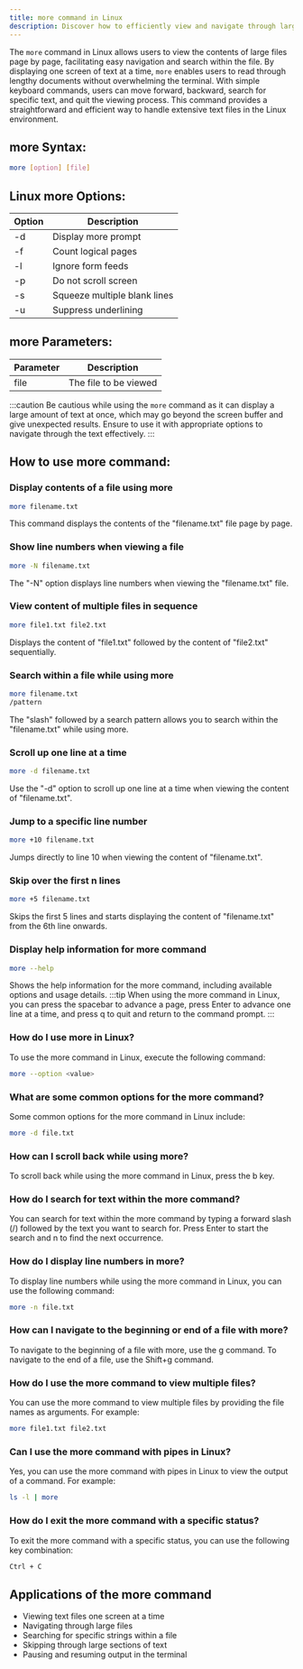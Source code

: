 ```yaml
---
title: more command in Linux
description: Discover how to efficiently view and navigate through large files in Linux using the `more` command.
---
```


The `more` command in Linux allows users to view the contents of large files page by page, facilitating easy navigation and search within the file. By displaying one screen of text at a time, `more` enables users to read through lengthy documents without overwhelming the terminal. With simple keyboard commands, users can move forward, backward, search for specific text, and quit the viewing process. This command provides a straightforward and efficient way to handle extensive text files in the Linux environment.
## more Syntax:
```bash
more [option] [file]
```

## Linux more Options:
| Option | Description                   |
|--------|-------------------------------|
| -d     | Display more prompt           |
| -f     | Count logical pages           |
| -l     | Ignore form feeds             |
| -p     | Do not scroll screen          |
| -s     | Squeeze multiple blank lines  |
| -u     | Suppress underlining          |

## more Parameters:
| Parameter | Description            |
|-----------|------------------------|
| file      | The file to be viewed  |

:::caution
Be cautious while using the `more` command as it can display a large amount of text at once, which may go beyond the screen buffer and give unexpected results. Ensure to use it with appropriate options to navigate through the text effectively.
:::
## How to use more command:
### Display contents of a file using more
```bash
more filename.txt
```
This command displays the contents of the "filename.txt" file page by page.

### Show line numbers when viewing a file
```bash
more -N filename.txt
```
The "-N" option displays line numbers when viewing the "filename.txt" file.

### View content of multiple files in sequence
```bash
more file1.txt file2.txt
```
Displays the content of "file1.txt" followed by the content of "file2.txt" sequentially.

### Search within a file while using more
```bash
more filename.txt
/pattern
```
The "slash" followed by a search pattern allows you to search within the "filename.txt" while using more.

### Scroll up one line at a time
```bash
more -d filename.txt
```
Use the "-d" option to scroll up one line at a time when viewing the content of "filename.txt".

### Jump to a specific line number
```bash
more +10 filename.txt
```
Jumps directly to line 10 when viewing the content of "filename.txt".

### Skip over the first n lines
```bash
more +5 filename.txt
```
Skips the first 5 lines and starts displaying the content of "filename.txt" from the 6th line onwards.

### Display help information for more command
```bash
more --help
```
Shows the help information for the more command, including available options and usage details.
:::tip
When using the more command in Linux, you can press the spacebar to advance a page, press Enter to advance one line at a time, and press q to quit and return to the command prompt.
:::

### How do I use more in Linux?
To use the more command in Linux, execute the following command:
```bash
more --option <value>
```

### What are some common options for the more command?
Some common options for the more command in Linux include:
```bash
more -d file.txt
```

### How can I scroll back while using more?
To scroll back while using the more command in Linux, press the b key.

### How do I search for text within the more command?
You can search for text within the more command by typing a forward slash (/) followed by the text you want to search for. Press Enter to start the search and n to find the next occurrence.

### How do I display line numbers in more?
To display line numbers while using the more command in Linux, you can use the following command:
```bash
more -n file.txt
```

### How can I navigate to the beginning or end of a file with more?
To navigate to the beginning of a file with more, use the g command. To navigate to the end of a file, use the Shift+g command.

### How do I use the more command to view multiple files?
You can use the more command to view multiple files by providing the file names as arguments. For example:
```bash
more file1.txt file2.txt
```

### Can I use the more command with pipes in Linux?
Yes, you can use the more command with pipes in Linux to view the output of a command. For example:
```bash
ls -l | more
```

### How do I exit the more command with a specific status?
To exit the more command with a specific status, you can use the following key combination:
```bash
Ctrl + C
```
## Applications of the more command

- Viewing text files one screen at a time
- Navigating through large files
- Searching for specific strings within a file
- Skipping through large sections of text
- Pausing and resuming output in the terminal